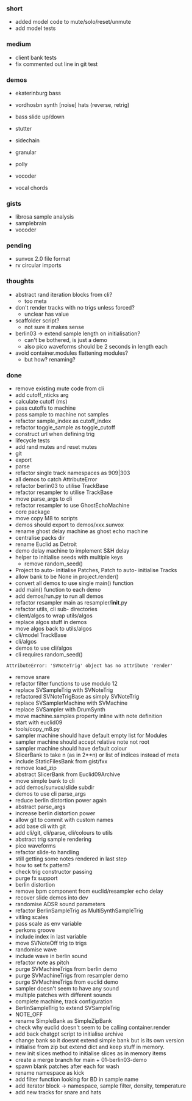 ### short

- added model code to mute/solo/reset/unmute
- add model tests

### medium

- client bank tests
- fix commented out line in git test

### demos

- ekaterinburg bass
- vordhosbn synth [noise] hats (reverse, retrig)
- bass slide up/down

- stutter
- sidechain
- granular
- polly
- vocoder
- vocal chords

### gists

- librosa sample analysis
- samplebrain
- vocoder

### pending

- sunvox 2.0 file format
- rv circular imports

### thoughts

- abstract rand iteration blocks from cli?
  - too meta
- don't render tracks with no trigs unless forced?
  - unclear has value
- scaffolder script? 
  - not sure it makes sense
- berlin03 -> extend sample length on initialisation?
  - can't be bothered, is just a demo
  - also pico waveforms should be 2 seconds in length each
- avoid container.modules flattening modules?
  - but how? renaming?

### done

- remove existing mute code from cli
- add cutoff_nticks arg
- calculate cutoff (ms)
- pass cutoffs to machine
- pass sample to machine not samples
- refactor sample_index as cutoff_index
- refactor toggle_sample as toggle_cutoff
- construct url when defining trig
- lifecycle tests
- add rand mutes and reset mutes 
- git
- export
- parse
- refactor single track namespaces as 909|303
- all demos to catch AttributeError
- refactor berlin03 to utilise TrackBase
- refactor resampler to utilise TrackBase
- move parse_args to cli
- refactor resampler to use GhostEchoMachine 
- core package
- move copy M8 to scripts 
- demos should export to demos/xxx.sunvox
- rename ghost delay machine as ghost echo machine
- centralise packs dir
- rename Euclid as Detroit 
- demo delay machine to implement S&H delay
- helper to initialise seeds with multiple keys
  - remove random_seed()
- Project to auto- initialise Patches, Patch to auto- initialise Tracks
- allow bank to be None in project.render()
- convert all demos to use single main() function
- add main() function to each demo
- add demos/run.py to run all demos
- refactor resampler main as resampler/__init__.py
- refactor utils, cli sub- directories
- client/algos to wrap utils/algos
- replace algos stuff in demos
- move algos back to utils/algos
- cli/model TrackBase
- cli/algos
- demos to use cli/algos
- cli requires random_seed()


```
AttributeError: 'SVNoteTrig' object has no attribute 'render'
```

- remove snare
- refactor filter functions to use modulo 12
- replace SVSampleTrig with SVNoteTrig
- refactored SVNoteTrigBase as simply SVNoteTrig
- replace SVSamplerMachine with SVMachine
- replace SVSampler with DrumSynth
- move machine.samples property inline with note definition
- start with euclid09
- tools/copy_m8.py
- sampler machine should have default empty list for Modules
- sampler machine should accept relative note not root
- sampler machine should have default colour
- SlicerBank to take n (as in 2**n) or list of indices instead of meta
- include StaticFilesBank from gist/fxx
- remove load_zip
- abstract SlicerBank from Euclid09Archive
- move simple bank to cli
- add demos/sunvox/slide subdir
- demos to use cli parse_args
- reduce berlin distortion power again
- abstract parse_args
- increase berlin distortion power
- allow git to commit with custom names
- add base cli with git
- add cli/git, cli/parse, cli/colours to utils 
- abstract trig sample rendering
- pico waveforms
- refactor slide-to handling
- still getting some notes rendered in last step
- how to set fx pattern?
- check trig constructor passing
- purge fx support
- berlin distortion
- remove bpm component from euclid/resampler echo delay
- recover slide demos into dev
- randomise ADSR sound parameters
- refactor BerlinSampleTrig as MultiSynthSampleTrig
- vitling scales
- pass scale as env variable
- perkons groove
- include index in last variable
- move SVNoteOff trig to trigs
- randomise wave
- include wave in berlin sound
- refactor note as pitch
- purge SVMachineTrigs from berlin demo
- purge SVMachineTrigs from resampler demo
- purge SVMachineTrigs from euclid demo
- sampler doesn't seem to have any sound
- multiple patches with different sounds
- complete machine, track configuration
- BerlinSampleTrig to extend SVSampleTrig
- NOTE_OFF
- rename SimpleBank as SimpleZipBank
- check why euclid doesn't seem to be calling container.render
- add back chatgpt script to initialise archive 
- change bank so it doesnt extend simple bank but is its own version
- initialise from zip but extend dict and keep stuff in memory.
- new init slices method to initialise slices as in memory items 
- create a merge branch for main + 01-berlin03-demo
- spawn blank patches after each for wash
- rename namespace as kick
- add filter function looking for BD in sample name
- add iterator block -> namespace, sample filter, density, temperature
- add new tracks for snare and hats 

